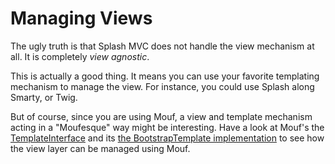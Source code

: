 Managing Views
==============

The ugly truth is that Splash MVC does not handle the view mechanism at all.
It is completely _view agnostic_.

This is actually a good thing. It means you can use your favorite templating mechanism to manage the view.
For instance, you could use Splash along Smarty, or Twig.

But of course, since you are using Mouf, a view and template mechanism acting in a "Moufesque" way might be interesting.
Have a look at Mouf's the [TemplateInterface](//mouf-php.com/packages/mouf/html.template.templateinterface/) and
its [the BootstrapTemplate implementation](//mouf-php.com/packages/mouf/html.template.bootstrap/) to see how
the view layer can be managed using Mouf. 